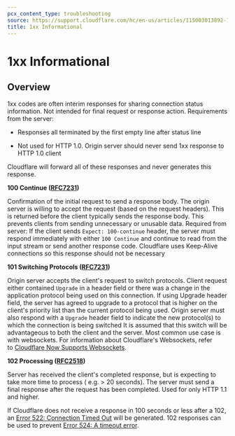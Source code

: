 ```yaml
---
pcx_content_type: troubleshooting
source: https://support.cloudflare.com/hc/en-us/articles/115003013892-1xx-Informational
title: 1xx Informational
---
```


# 1xx Informational



## Overview

1xx codes are often interim responses for sharing connection status information. Not intended for final request or response action. Requirements from the server:

-   Responses all terminated by the first empty line after status line

-   Not used for HTTP 1.0. Origin server should never send 1xx response to HTTP 1.0 client

Cloudflare will forward all of these responses and never generates this response.

**100 Continue (**[**RFC7231**](https://tools.ietf.org/html/rfc7231)**)**

Confirmation of the initial request to send a response body. The origin server is willing to accept the request (based on the request headers). This is returned before the client typically sends the response body. This prevents clients from sending unnecessary or unusable data. Required from server: If the client sends `Expect: 100-continue` header, the server must respond immediately with either `100 Continue` and continue to read from the input stream or send another response code. Cloudflare uses Keep-Alive connections so this response should not be necessary

**101 Switching Protocols (**[**RFC7231**](https://tools.ietf.org/html/rfc7231)**)**

Origin server accepts the client's request to switch protocols. Client request either contained `Upgrade` in a header field or there was a change in the application protocol being used on this connection. If using Upgrade header field, the server has agreed to upgrade to a protocol that is higher on the client's priority list than the current protocol being used. Origin server must also respond with a `Upgrade` header field to indicate the new protocol(s) to which the connection is being switched It is assumed that this switch will be advantageous to both the client and the server. Most common use case is with websockets. For information about Cloudflare's Websockets, refer to [Cloudflare Now Supports Websockets](https://blog.cloudflare.com/cloudflare-now-supports-websockets/).

**102 Processing (**[**RFC2518**](https://tools.ietf.org/html/rfc2518)**)**

Server has received the client's completed response, but is expecting to take more time to process ( e.g. > 20 seconds). The server must send a final response after the request has been completed. Used for only HTTP 1.1 and higher.

If Cloudflare does not receive a response in 100 seconds or less after a 102, an [Error 522: Connection Timed Out](https://support.cloudflare.com/hc/articles/115003011431#522error) will be generated. 102 responses can be used to prevent [Error 524: A timeout error](https://support.cloudflare.com/hc/articles/115003011431#524error).
